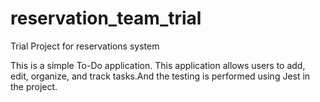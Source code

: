 # reservation_team_trial
Trial Project for reservations system

This is a simple To-Do application. This application allows users to add, edit, organize, and track tasks.And the testing is performed using Jest in the project.


